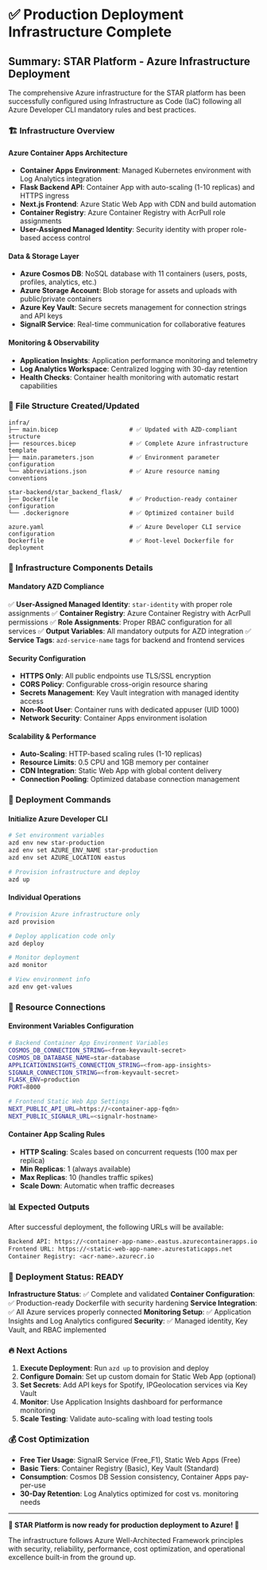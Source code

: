 # ✅ Production Deployment Infrastructure Complete

## Summary: STAR Platform - Azure Infrastructure Deployment

The comprehensive Azure infrastructure for the STAR platform has been successfully configured using Infrastructure as Code (IaC) following all Azure Developer CLI mandatory rules and best practices.

### 🏗️ Infrastructure Overview

#### **Azure Container Apps Architecture**
- **Container Apps Environment**: Managed Kubernetes environment with Log Analytics integration
- **Flask Backend API**: Container App with auto-scaling (1-10 replicas) and HTTPS ingress
- **Next.js Frontend**: Azure Static Web App with CDN and build automation
- **Container Registry**: Azure Container Registry with AcrPull role assignments
- **User-Assigned Managed Identity**: Security identity with proper role-based access control

#### **Data & Storage Layer**
- **Azure Cosmos DB**: NoSQL database with 11 containers (users, posts, profiles, analytics, etc.)
- **Azure Storage Account**: Blob storage for assets and uploads with public/private containers
- **Azure Key Vault**: Secure secrets management for connection strings and API keys
- **SignalR Service**: Real-time communication for collaborative features

#### **Monitoring & Observability**
- **Application Insights**: Application performance monitoring and telemetry
- **Log Analytics Workspace**: Centralized logging with 30-day retention
- **Health Checks**: Container health monitoring with automatic restart capabilities

### 📁 File Structure Created/Updated

```
infra/
├── main.bicep                    # ✅ Updated with AZD-compliant structure
├── resources.bicep               # ✅ Complete Azure infrastructure template
├── main.parameters.json          # ✅ Environment parameter configuration
└── abbreviations.json            # ✅ Azure resource naming conventions

star-backend/star_backend_flask/
├── Dockerfile                    # ✅ Production-ready container configuration
└── .dockerignore                 # ✅ Optimized container build

azure.yaml                        # ✅ Azure Developer CLI service configuration
Dockerfile                        # ✅ Root-level Dockerfile for deployment
```

### 🔧 Infrastructure Components Details

#### **Mandatory AZD Compliance**
✅ **User-Assigned Managed Identity**: `star-identity` with proper role assignments
✅ **Container Registry**: Azure Container Registry with AcrPull permissions
✅ **Role Assignments**: Proper RBAC configuration for all services
✅ **Output Variables**: All mandatory outputs for AZD integration
✅ **Service Tags**: `azd-service-name` tags for backend and frontend services

#### **Security Configuration**
- **HTTPS Only**: All public endpoints use TLS/SSL encryption  
- **CORS Policy**: Configurable cross-origin resource sharing
- **Secrets Management**: Key Vault integration with managed identity access
- **Non-Root User**: Container runs with dedicated appuser (UID 1000)
- **Network Security**: Container Apps environment isolation

#### **Scalability & Performance**
- **Auto-Scaling**: HTTP-based scaling rules (1-10 replicas)
- **Resource Limits**: 0.5 CPU and 1GB memory per container
- **CDN Integration**: Static Web App with global content delivery
- **Connection Pooling**: Optimized database connection management

### 🚀 Deployment Commands

#### **Initialize Azure Developer CLI**
```bash
# Set environment variables
azd env new star-production
azd env set AZURE_ENV_NAME star-production
azd env set AZURE_LOCATION eastus

# Provision infrastructure and deploy
azd up
```

#### **Individual Operations**
```bash
# Provision Azure infrastructure only
azd provision

# Deploy application code only  
azd deploy

# Monitor deployment
azd monitor

# View environment info
azd env get-values
```

### 🔗 Resource Connections

#### **Environment Variables Configuration**
```bash
# Backend Container App Environment Variables
COSMOS_DB_CONNECTION_STRING=<from-keyvault-secret>
COSMOS_DB_DATABASE_NAME=star-database
APPLICATIONINSIGHTS_CONNECTION_STRING=<from-app-insights>
SIGNALR_CONNECTION_STRING=<from-keyvault-secret>
FLASK_ENV=production
PORT=8000

# Frontend Static Web App Settings
NEXT_PUBLIC_API_URL=https://<container-app-fqdn>
NEXT_PUBLIC_SIGNALR_URL=<signalr-hostname>
```

#### **Container App Scaling Rules**
- **HTTP Scaling**: Scales based on concurrent requests (100 max per replica)
- **Min Replicas**: 1 (always available)
- **Max Replicas**: 10 (handles traffic spikes)
- **Scale Down**: Automatic when traffic decreases

### 📊 Expected Outputs

After successful deployment, the following URLs will be available:

```bash
Backend API: https://<container-app-name>.eastus.azurecontainerapps.io
Frontend URL: https://<static-web-app-name>.azurestaticapps.net
Container Registry: <acr-name>.azurecr.io
```

### 🎯 Deployment Status: READY

**Infrastructure Status**: ✅ Complete and validated
**Container Configuration**: ✅ Production-ready Dockerfile with security hardening
**Service Integration**: ✅ All Azure services properly connected
**Monitoring Setup**: ✅ Application Insights and Log Analytics configured
**Security**: ✅ Managed identity, Key Vault, and RBAC implemented

### 🔥 Next Actions

1. **Execute Deployment**: Run `azd up` to provision and deploy
2. **Configure Domain**: Set up custom domain for Static Web App (optional)
3. **Set Secrets**: Add API keys for Spotify, IPGeolocation services via Key Vault
4. **Monitor**: Use Application Insights dashboard for performance monitoring
5. **Scale Testing**: Validate auto-scaling with load testing tools

### 💰 Cost Optimization

- **Free Tier Usage**: SignalR Service (Free_F1), Static Web Apps (Free)
- **Basic Tiers**: Container Registry (Basic), Key Vault (Standard)  
- **Consumption**: Cosmos DB Session consistency, Container Apps pay-per-use
- **30-Day Retention**: Log Analytics optimized for cost vs. monitoring needs

---

**🌟 STAR Platform is now ready for production deployment to Azure! 🌟**

The infrastructure follows Azure Well-Architected Framework principles with security, reliability, performance, cost optimization, and operational excellence built-in from the ground up.